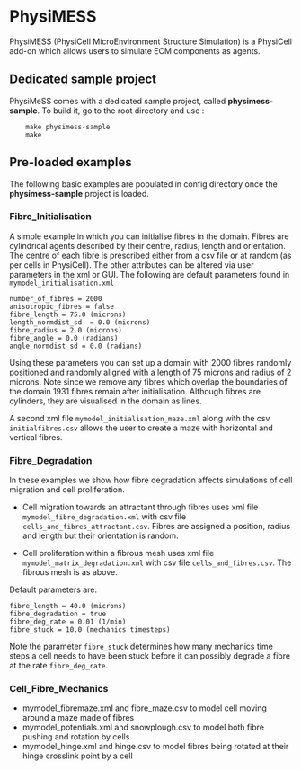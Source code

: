 # PhysiMESS
PhysiMESS (PhysiCell MicroEnvironment Structure Simulation) is a PhysiCell add-on which allows users to simulate ECM components as agents. 

## Dedicated sample project
PhysiMeSS comes with a dedicated sample project, called **physimess-sample**. To build it, go to the root directory and use : 

```
    make physimess-sample
    make
```

## Pre-loaded examples 
The following basic examples are populated in config directory once the **physimess-sample** project is loaded.

### Fibre_Initialisation
A simple example in which you can initialise fibres in the domain. Fibres are cylindrical agents described by their centre, radius, length and orientation. The centre of each fibre is prescribed either from a csv file or at random (as per cells in PhysiCell). The other attributes can be altered via user parameters in the xml or GUI. The following are default parameters found in ```mymodel_initialisation.xml```

```
number_of_fibres = 2000
anisotropic_fibres = false
fibre_length = 75.0 (microns)
length_normdist_sd  = 0.0 (microns)
fibre_radius = 2.0 (microns)
fibre_angle = 0.0 (radians)
angle_normdist_sd = 0.0 (radians)
```

Using these parameters you can set up a domain with 2000 fibres randomly positioned and randomly aligned with a length of 75 microns and radius of 2 microns. Note since we remove any fibres which overlap the boundaries of the domain 1931 fibres remain after initialisation. Although fibres are cylinders, they are visualised in the domain as lines.

A second xml file ```mymodel_initialisation_maze.xml``` along with the csv ```initialfibres.csv``` allows the user to create a maze with horizontal and vertical fibres.

### Fibre_Degradation 
In these examples we show how fibre degradation affects simulations of cell migration and cell proliferation.

* Cell migration towards an attractant through fibres uses xml file ```mymodel_fibre_degradation.xml``` with csv file ```cells_and_fibres_attractant.csv```. Fibres are assigned a position, radius and length but their orientation is random.

* Cell proliferation within a fibrous mesh uses xml file ```mymodel_matrix_degradation.xml``` with csv file ```cells_and_fibres.csv```. The fibrous mesh is as above.

Default parameters are:

```
fibre_length = 40.0 (microns)
fibre_degradation = true 
fibre_deg_rate = 0.01 (1/min)
fibre_stuck = 10.0 (mechanics timesteps)
```

Note the parameter ```fibre_stuck``` determines how many mechanics time steps a cell needs to have been stuck before it can possibly degrade a fibre at the rate ```fibre_deg_rate```.


### Cell_Fibre_Mechanics
* mymodel_fibremaze.xml and fibre_maze.csv to model cell moving around a maze made of fibres
* mymodel_potentials.xml and snowplough.csv to model both fibre pushing and rotation by cells
* mymodel_hinge.xml and hinge.csv to model fibres being rotated at their hinge crosslink point by a cell
